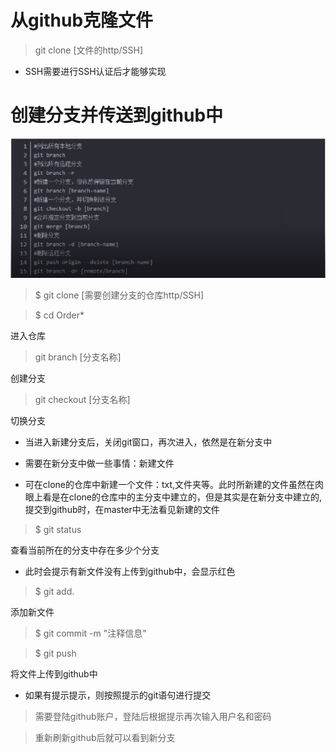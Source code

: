 # 从github克隆文件

> git clone [文件的http/SSH]

- SSH需要进行SSH认证后才能够实现

# 创建分支并传送到github中

![branch](./git分支创建.png)

> $ git clone [需要创建分支的仓库http/SSH]

> $ cd Order*

进入仓库

> git branch [分支名称]

创建分支

> git checkout [分支名称]

切换分支

- 当进入新建分支后，关闭git窗口，再次进入，依然是在新分支中

- 需要在新分支中做一些事情：新建文件

- 可在clone的仓库中新建一个文件：txt,文件夹等。此时所新建的文件虽然在肉眼上看是在clone的仓库中的主分支中建立的，但是其实是在新分支中建立的,提交到github时，在master中无法看见新建的文件

> $ git status

查看当前所在的分支中存在多少个分支

- 此时会提示有新文件没有上传到github中，会显示红色

> $ git add.

添加新文件

> $ git commit -m "注释信息"

> $ git push

将文件上传到github中

- 如果有提示提示，则按照提示的git语句进行提交

> 需要登陆github账户，登陆后根据提示再次输入用户名和密码

> 重新刷新github后就可以看到新分支

